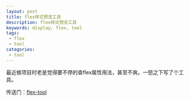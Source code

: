 ```yaml
---
layout: post
title: flex样式预览工具
description: flex样式预览工具
keywords: display, flex, tool
tags:
 - flex
 - tool
categories:
 - tool
---
```


最近做项目时老是觉得要不停的查flex属性用法，甚至不爽。一怒之下写了个工具。

传送门：<a href="/demo/flex-tool.html" target="_blank">flex-tool</a>